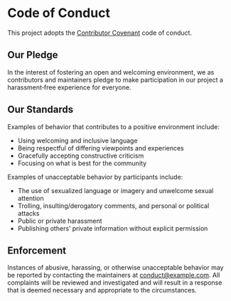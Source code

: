 # Code of Conduct

This project adopts the [Contributor Covenant](https://www.contributor-covenant.org/) code of conduct.

## Our Pledge

In the interest of fostering an open and welcoming environment, we as contributors and maintainers pledge to make participation in our project a harassment‑free experience for everyone.

## Our Standards

Examples of behavior that contributes to a positive environment include:

- Using welcoming and inclusive language
- Being respectful of differing viewpoints and experiences
- Gracefully accepting constructive criticism
- Focusing on what is best for the community

Examples of unacceptable behavior by participants include:

- The use of sexualized language or imagery and unwelcome sexual attention
- Trolling, insulting/derogatory comments, and personal or political attacks
- Public or private harassment
- Publishing others’ private information without explicit permission

## Enforcement

Instances of abusive, harassing, or otherwise unacceptable behavior may be reported by contacting the maintainers at <conduct@example.com>.  All complaints will be reviewed and investigated and will result in a response that is deemed necessary and appropriate to the circumstances.
